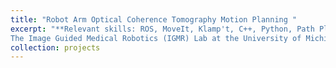 ```yaml
---
title: "Robot Arm Optical Coherence Tomography Motion Planning "
excerpt: "**Relevant skills: ROS, MoveIt, Klamp't, C++, Python, Path Planning**  \
The Image Guided Medical Robotics (IGMR) Lab at the University of Michigan is interested in developing a device that can autonomously manipulate an optical coherence tomographer (OCT) to image retinas. I work with industry standard frameworks, such as ROS2 and MoveIt, to implement the motion planning for this project."
collection: projects
---
```



